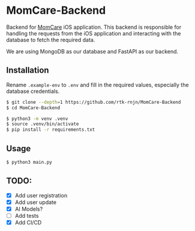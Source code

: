 # MomCare-Backend

Backend for [MomCare](https://github.com/rtk-rnjn/MomCare) iOS application. This backend is responsible for handling the requests from the iOS application and interacting with the database to fetch the required data.

We are using MongoDB as our database and FastAPI as our backend.

## Installation

Rename `.example-env` to `.env` and fill in the required values, especially the database credentials.

```bash
$ git clone --depth=1 https://github.com/rtk-rnjn/MomCare-Backend
$ cd MomCare-Backend
```
```bash
$ python3 -m venv .venv
$ source .venv/bin/activate
$ pip install -r requirements.txt
```

## Usage

```bash
$ python3 main.py
```

## TODO:

- [x] Add user registration
- [x] Add user update
- [x] AI Models?
- [ ] Add tests
- [x] Add CI/CD
